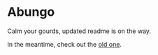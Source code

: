 # Abungo

Calm your gourds, updated readme is on the way.

In the meantime, check out the [old one](https://github.com/z-------------/Abungo#readme).